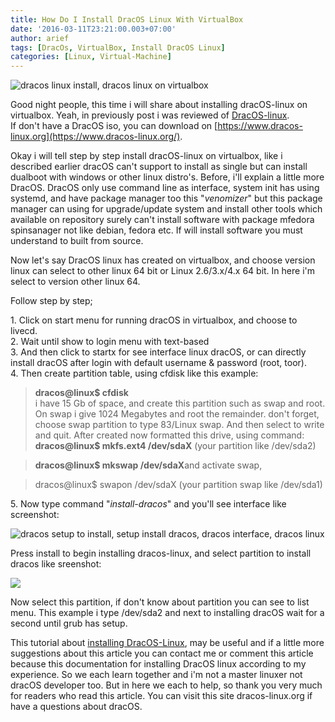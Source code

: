 ```yaml
---
title: How Do I Install DracOS Linux With VirtualBox
date: '2016-03-11T23:21:00.003+07:00'
author: arief
tags: [DracOs, VirtualBox, Install DracOS Linux]
categories: [Linux, Virtual-Machine]
---
```


![dracos linux install, dracos linux on virtualbox](https://1.bp.blogspot.com/-Di-RH5vpVDE/VtcITD9oQ1I/AAAAAAAAC_Q/YXjljuz-cRg/s1600/Screenshot_20160302_221224.png)

Good night people, this time i will share about installing dracOS-linux on virtualbox. Yeah, in previously post i was reviewed of [DracOS-linux](https://arief-jr.blogspot.com/2016/03/one-of-linux-distros-pentest-hacking-as.html).  
If don't have a DracOS iso, you can download on [https://www.dracos-linux.org](https://www.dracos-linux.org/).  

Okay i will tell step by step install dracOS-linux on virtualbox, like i described earlier dracOS can't support to install as single but can install dualboot with windows or other linux distro's. Before, i'll explain a little more DracOS. DracOS only use command line as interface, system init has using systemd, and have package manager too this "_venomizer_" but this package manager can using for upgrade/update system and install other tools which available on repository surely can't install software with package mfedora spinsanager not like debian, fedora etc. If will install software you must understand to built from source.  

Now let's say DracOS linux has created on virtualbox, and choose version linux can select to other linux 64 bit or Linux 2.6/3.x/4.x 64 bit. In here i'm select to version other linux 64.  

Follow step by step;  

1\. Click on start menu for running dracOS in virtualbox, and choose to livecd.  
2\. Wait until show to login menu with text-based  
3\. And then click to startx for see interface linux dracOS, or can directly install dracOS after login with default username & password (root, toor).  
4\. Then create partition table, using cfdisk like this example:

> **dracos@linux$ cfdisk**  
> i have 15 Gb of space, and create this partition such as swap and root. On swap i give 1024 Megabytes and root the remainder. don't forget, choose swap partition to type 83/Linux swap. And then select to write and quit. After created now formatted this drive, using command: **dracos@linux$ mkfs.ext4 /dev/sdaX** (your partition like /dev/sda2)

> **dracos@linux$ mkswap /dev/sdaX**and activate swap, 

> dracos@linux$ swapon /dev/sdaX (your partition swap like /dev/sda1)

5\. Now type command "_install-dracos_" and you'll see interface like screenshot:

![dracos setup to install, setup install dracos, dracos interface, dracos linux](https://4.bp.blogspot.com/-rsAjzWJtUak/VuLpL3zphGI/AAAAAAAAADU/0TpdpRTm1V446YIlXzhx5Euo8lVN4pHsw/s1600/Screenshot_20160311_224331.png)

Press install to begin installing dracos-linux, and select partition to install dracos like sreenshot:  

![](https://2.bp.blogspot.com/-WcHFi2J3WHs/VuLuTerzn7I/AAAAAAAAADk/Nz0RHtyqJJ4c8eWX5VswHx2e3gL3Q4BRA/s1600/Screenshot_20160311_224826.png)

Now select this partition, if don't know about partition you can see to list menu. This example i type /dev/sda2 and next to installing dracOS wait for a second until grub has setup.  

This tutorial about [installing DracOS-Linux](https://tuxnoob.com/tags/DracOS), may be useful and if a little more suggestions about this article you can contact me or comment this article because this documentation for installing DracOS linux according to my experience. So we each learn together and i'm not a master linuxer not dracOS developer too. But in here we each to help, so thank you very much for readers who read this article. You can visit this site dracos-linux.org if have a questions about dracOS.
